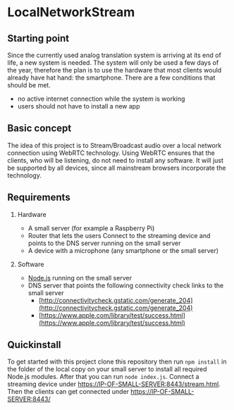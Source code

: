 # LocalNetworkStream

## Starting point

Since the currently used analog translation system is arriving at its end of life, a new system is needed. The system will only be used a few days of the year, therefore the plan is to use the hardware that most clients would already have hat hand: the smartphone. There are a few conditions that should be met.

* no active internet connection while the system is working
* users should not have to install a new app

## Basic concept

The idea of this project is to Stream/Broadcast audio over a local network connection using WebRTC technology.
Using WebRTC ensures that the clients, who will be listening, do not need to install any software. 
It will just be supported by all devices, since all mainstream browsers incorporate the technology.

## Requirements

1. Hardware
    * A small server (for example a Raspberry Pi)
    * Router that lets the users Connect to the streaming device and points to the DNS server running on the small server
    * A device with a microphone (any smartphone or the small server)

2. Software
    * [Node.js](https://nodejs.org/ "Node.js Homepage") running on the small server 
    * DNS server that points the following connectivity check links to the small server
      * [http://connectivitycheck.gstatic.com/generate_204](http://connectivitycheck.gstatic.com/generate_204)
      * [https://www.apple.com/library/test/success.html](https://www.apple.com/library/test/success.html)

## Quickinstall

To get started with this project clone this repository then run `npm install` in the folder of the local copy on your small server to install all required Node.js modules. After that you can run `node index.js`. Connect a streaming device under [https://IP-OF-SMALL-SERVER:8443/stream.html](). Then the clients can get connected under [https://IP-OF-SMALL-SERVER:8443/]()

